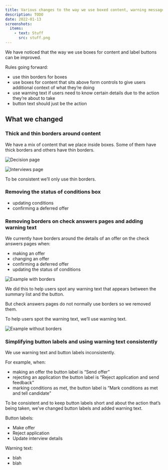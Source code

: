 ```yaml
---
title: Various changes to the way we use boxed content, warning messages and button labels
description: TODO
date: 2022-01-13
screenshots:
  items:
    - text: Stuff
      src: stuff.png
---
```


We have noticed that the way we use boxes for content and label buttons can be improved.

Rules going forward:

- use thin borders for boxes
- use boxes for content that sits above form controls to give users additional context of what they’re doing
- use warning text if users need to know certain details due to the action they’re about to take
- button text should just be the action

## What we changed

### Thick and thin borders around content

We have a mix of content that we place inside boxes. Some of them have thick borders and others have thin borders.

![Decision page](decision-page.png "Decision page")

![Interviews page](interviews-page.png "Interviews page")

To be consistent we’ll only use thin borders.

### Removing the status of conditions box

- updating conditions
- confirming a deferred offer

### Removing borders on check answers pages and adding warning text

We currently have borders around the details of an offer on the check answers pages when:

- making an offer
- changing an offer
- confirming a deferred offer
- updating the status of conditions

![Example with borders](make-offer-check-answers-page--with-borders.png "Example with borders")

We did this to help users spot any warning text that appears between the summary list and the button.

But check answers pages do not normally use borders so we removed them.

To help users spot the warning text, we’ll use warning text.

![Example without borders](make-offer-check-answers-page--without-borders.png "Example without borders")

### Simplifying button labels and using warning text consistently

We use warning text and button labels inconsistently.

For example, when:

- making an offer the button label is “Send offer”
- rejecting an application the button label is “Reject application and send feedback”
- marking conditions as met, the button label is “Mark conditions as met and tell candidate”

To be consistent and to keep button labels short and about the action that’s being taken, we’ve changed button labels and added warning text.

Button labels:

- Make offer
- Reject application
- Update interview details

Warning text:

- blah
- blah

